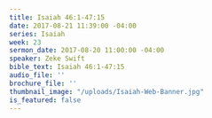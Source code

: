```yaml
---
title: Isaiah 46:1-47:15
date: 2017-08-21 11:39:00 -04:00
series: Isaiah
week: 23
sermon_date: 2017-08-20 11:00:00 -04:00
speaker: Zeke Swift
bible_text: Isaiah 46:1-47:15
audio_file: ''
brochure_file: ''
thumbnail_image: "/uploads/Isaiah-Web-Banner.jpg"
is_featured: false
---
```


